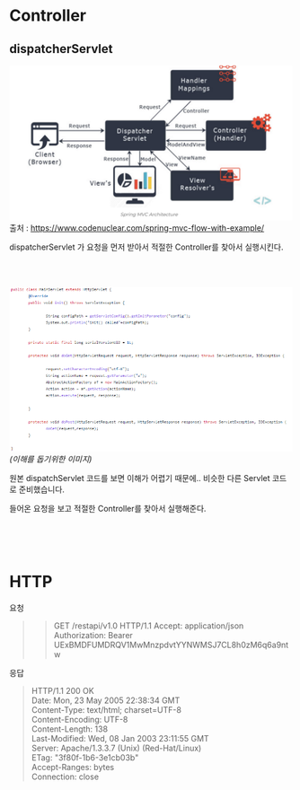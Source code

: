 
# Controller


## dispatcherServlet



![없음](./download.png)
출처 : https://www.codenuclear.com/spring-mvc-flow-with-example/

dispatcherServlet 가 요청을 먼저 받아서 적절한 Controller를 찾아서 실행시킨다.

<br>
<br>

![없음](./hihi.PNG)
*(이해를 돕기위한 이미지)*

원본 dispatchServlet 코드를 보면 이해가 어렵기 때문에.. 비슷한 다른 Servlet 코드로 준비했습니다.

들어온 요청을 보고 적절한 Controller를 찾아서 실행해준다.


<br>
<br>
<br>

# HTTP


요청
>>GET /restapi/v1.0 HTTP/1.1
>>Accept: application/json
>>Authorization: Bearer UExBMDFUMDRQV1MwMnzpdvtYYNWMSJ7CL8h0zM6q6a9ntw


응답

>HTTP/1.1 200 OK  
Date: Mon, 23 May 2005 22:38:34 GMT  
Content-Type: text/html; charset=UTF-8  
Content-Encoding: UTF-8  
Content-Length: 138  
Last-Modified: Wed, 08 Jan 2003 23:11:55 GMT  
Server: Apache/1.3.3.7 (Unix) (Red-Hat/Linux)  
ETag: "3f80f-1b6-3e1cb03b"  
Accept-Ranges: bytes  
Connection: close  

